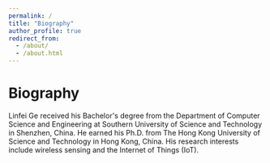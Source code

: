```yaml
---
permalink: /
title: "Biography"
author_profile: true
redirect_from: 
  - /about/
  - /about.html
---
```


# Biography
Linfei Ge received his Bachelor's degree from the Department of Computer Science and Engineering at Southern University of Science and Technology in Shenzhen, China. He earned his Ph.D. from The Hong Kong University of Science and Technology in Hong Kong, China. His research interests include wireless sensing and the Internet of Things (IoT).
